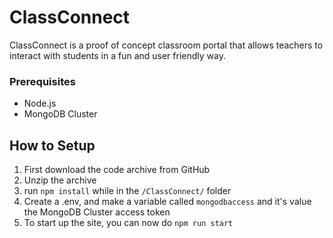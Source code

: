 # ClassConnect
ClassConnect is a proof of concept classroom portal that allows teachers to interact with students in a fun and user friendly way.

### Prerequisites
- Node.js
- MongoDB Cluster


## How to Setup
1. First download the code archive from GitHub
2. Unzip the archive
3. run `npm install` while in the `/ClassConnect/` folder
4. Create a .env, and make a variable called `mongodbaccess` and it's value the MongoDB Cluster access token
5. To start up the site, you can now do `npm run start`

